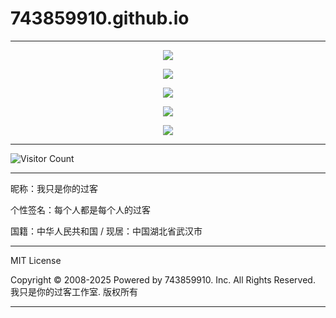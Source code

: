 # 743859910.github.io

---

<p align="center">
  <img src="https://hub.tcpmini.news/https://raw.githubusercontent.com/743859910/743859910.github.io/master/img/1.webp">
</p>

<p align="center">
  <img src="https://hub.tcpmini.news/https://raw.githubusercontent.com/743859910/743859910.github.io/master/img/2.webp">
</p>

<p align="center">
  <img src="https://hub.tcpmini.news/https://raw.githubusercontent.com/743859910/743859910.github.io/master/img/3.webp">
</p>

<p align="center">
  <img src="https://hub.tcpmini.news/https://raw.githubusercontent.com/743859910/743859910.github.io/master/img/4.webp">
</p>

<p align="center">
  <img src="https://hub.tcpmini.news/https://raw.githubusercontent.com/743859910/743859910.github.io/master/img/5.webp">
</p>

---

![Visitor Count](https://profile-counter.glitch.me/{743859910.github.io}/count.svg)

---

昵称：我只是你的过客

个性签名：每个人都是每个人的过客

国籍：中华人民共和国 / 现居：中国湖北省武汉市

---

MIT License

Copyright © 2008-2025 Powered by 743859910. Inc. All Rights Reserved. 我只是你的过客工作室. 版权所有

---

